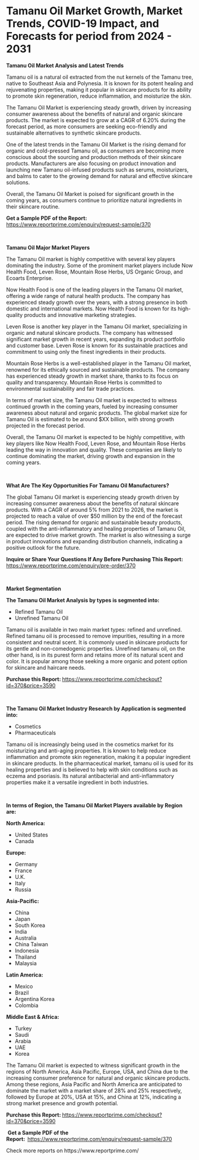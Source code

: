 <p><h1>Tamanu Oil Market Growth, Market Trends, COVID-19 Impact, and Forecasts for period from 2024 - 2031</h1></p><p><strong>Tamanu Oil Market Analysis and Latest Trends</strong></p>
<p><p>Tamanu oil is a natural oil extracted from the nut kernels of the Tamanu tree, native to Southeast Asia and Polynesia. It is known for its potent healing and rejuvenating properties, making it popular in skincare products for its ability to promote skin regeneration, reduce inflammation, and moisturize the skin.</p><p>The Tamanu Oil Market is experiencing steady growth, driven by increasing consumer awareness about the benefits of natural and organic skincare products. The market is expected to grow at a CAGR of 6.20% during the forecast period, as more consumers are seeking eco-friendly and sustainable alternatives to synthetic skincare products.</p><p>One of the latest trends in the Tamanu Oil Market is the rising demand for organic and cold-pressed Tamanu oil, as consumers are becoming more conscious about the sourcing and production methods of their skincare products. Manufacturers are also focusing on product innovation and launching new Tamanu oil-infused products such as serums, moisturizers, and balms to cater to the growing demand for natural and effective skincare solutions.</p><p>Overall, the Tamanu Oil Market is poised for significant growth in the coming years, as consumers continue to prioritize natural ingredients in their skincare routine.</p></p>
<p><strong>Get a Sample PDF of the Report:&nbsp;</strong> <a href="https://www.reportprime.com/enquiry/request-sample/370">https://www.reportprime.com/enquiry/request-sample/370</a></p>
<p>&nbsp;</p>
<p><strong>Tamanu Oil Major Market Players</strong></p>
<p><p>The Tamanu Oil market is highly competitive with several key players dominating the industry. Some of the prominent market players include Now Health Food, Leven Rose, Mountain Rose Herbs, US Organic Group, and Ecoarts Enterprise.</p><p>Now Health Food is one of the leading players in the Tamanu Oil market, offering a wide range of natural health products. The company has experienced steady growth over the years, with a strong presence in both domestic and international markets. Now Health Food is known for its high-quality products and innovative marketing strategies.</p><p>Leven Rose is another key player in the Tamanu Oil market, specializing in organic and natural skincare products. The company has witnessed significant market growth in recent years, expanding its product portfolio and customer base. Leven Rose is known for its sustainable practices and commitment to using only the finest ingredients in their products.</p><p>Mountain Rose Herbs is a well-established player in the Tamanu Oil market, renowned for its ethically sourced and sustainable products. The company has experienced steady growth in market share, thanks to its focus on quality and transparency. Mountain Rose Herbs is committed to environmental sustainability and fair trade practices.</p><p>In terms of market size, the Tamanu Oil market is expected to witness continued growth in the coming years, fueled by increasing consumer awareness about natural and organic products. The global market size for Tamanu Oil is estimated to be around $XX billion, with strong growth projected in the forecast period.</p><p>Overall, the Tamanu Oil market is expected to be highly competitive, with key players like Now Health Food, Leven Rose, and Mountain Rose Herbs leading the way in innovation and quality. These companies are likely to continue dominating the market, driving growth and expansion in the coming years.</p></p>
<p>&nbsp;</p>
<p><strong>What Are The Key Opportunities For Tamanu Oil Manufacturers?</strong></p>
<p><p>The global Tamanu Oil market is experiencing steady growth driven by increasing consumer awareness about the benefits of natural skincare products. With a CAGR of around 5% from 2021 to 2026, the market is projected to reach a value of over $50 million by the end of the forecast period. The rising demand for organic and sustainable beauty products, coupled with the anti-inflammatory and healing properties of Tamanu Oil, are expected to drive market growth. The market is also witnessing a surge in product innovations and expanding distribution channels, indicating a positive outlook for the future.</p></p>
<p><strong>Inquire or Share Your Questions If Any Before Purchasing This Report:</strong> <a href="https://www.reportprime.com/enquiry/pre-order/370">https://www.reportprime.com/enquiry/pre-order/370</a></p>
<p>&nbsp;</p>
<p><strong>Market Segmentation</strong></p>
<p><strong>The Tamanu Oil Market Analysis by types is segmented into:</strong></p>
<p><ul><li>Refined Tamanu Oil</li><li>Unrefined Tamanu Oil</li></ul></p>
<p><p>Tamanu oil is available in two main market types: refined and unrefined. Refined tamanu oil is processed to remove impurities, resulting in a more consistent and neutral scent. It is commonly used in skincare products for its gentle and non-comedogenic properties. Unrefined tamanu oil, on the other hand, is in its purest form and retains more of its natural scent and color. It is popular among those seeking a more organic and potent option for skincare and haircare needs.</p></p>
<p><strong>Purchase this Report:&nbsp;</strong><a href="https://www.reportprime.com/checkout?id=370&price=3590">https://www.reportprime.com/checkout?id=370&price=3590</a></p>
<p>&nbsp;</p>
<p><strong>The Tamanu Oil Market Industry Research by Application is segmented into:</strong></p>
<p><ul><li>Cosmetics</li><li>Pharmaceuticals</li></ul></p>
<p><p>Tamanu oil is increasingly being used in the cosmetics market for its moisturizing and anti-aging properties. It is known to help reduce inflammation and promote skin regeneration, making it a popular ingredient in skincare products. In the pharmaceutical market, tamanu oil is used for its healing properties and is believed to help with skin conditions such as eczema and psoriasis. Its natural antibacterial and anti-inflammatory properties make it a versatile ingredient in both industries.</p></p>
<p>&nbsp;</p>
<p><strong>In terms of Region, the Tamanu Oil Market Players available by Region are:</strong></p>
<p>
    <p> <strong> North America: </strong>
        <ul>
            <li>United States</li>
            <li>Canada</li>
        </ul>
        </p> 
    <p> <strong> Europe: </strong>
        <ul>
            <li>Germany</li>
            <li>France</li>
            <li>U.K.</li>
            <li>Italy</li>
            <li>Russia</li>
        </ul>
        </p> 
    <p> <strong> Asia-Pacific: </strong>
        <ul>
            <li>China</li>
            <li>Japan</li>
            <li>South Korea</li>
            <li>India</li>
            <li>Australia</li>
            <li>China Taiwan</li>
            <li>Indonesia</li>
            <li>Thailand</li>
            <li>Malaysia</li>
        </ul>
        </p> 
    <p> <strong> Latin America: </strong>
        <ul>
            <li>Mexico</li>
            <li>Brazil</li>
            <li>Argentina Korea</li>
            <li>Colombia</li>
        </ul>
        </p> 
    <p> <strong> Middle East & Africa: </strong>
        <ul>
            <li>Turkey</li>
            <li>Saudi</li>
            <li>Arabia</li>
            <li>UAE</li>
            <li>Korea</li>
        </ul>
    </p>
    </p>
<p><p>The Tamanu Oil market is expected to witness significant growth in the regions of North America, Asia Pacific, Europe, USA, and China due to the increasing consumer preference for natural and organic skincare products. Among these regions, Asia Pacific and North America are anticipated to dominate the market with a market share of 28% and 25% respectively, followed by Europe at 20%, USA at 15%, and China at 12%, indicating a strong market presence and growth potential.</p></p>
<p><strong>Purchase this Report: </strong><a href="https://www.reportprime.com/checkout?id=370&price=3590">https://www.reportprime.com/checkout?id=370&price=3590</a></p>
<p>&nbsp;<strong>Get a Sample PDF of the Report:&nbsp;&nbsp;</strong><a href="https://www.reportprime.com/enquiry/request-sample/370">https://www.reportprime.com/enquiry/request-sample/370</a></p>
<p><strong></strong></p>
<p>Check more reports on https://www.reportprime.com/</p>